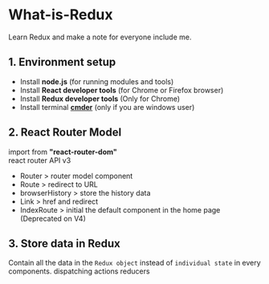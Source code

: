 # What-is-Redux
Learn Redux and make a note for everyone include me.


## 1. Environment setup
 - Install **node.js** (for running modules and tools)
 - Install **React developer tools** (for Chrome or Firefox browser)
 - Install **Redux developer tools** (Only for Chrome)
 - Install terminal [**cmder**](https://cmder.net/) (only if you are windows user)


## 2. React Router Model
import from **"react-router-dom"**  
react router API v3
- Router > router model component
- Route > redirect to URL
- browserHistory > store the history data
- Link > href and redirect
- IndexRoute > initial the default component in the home page (Deprecated on V4)


## 3. Store data in Redux
Contain all the data in the `Redux object` instead of `individual state` in every components.
dispatching actions
reducers
